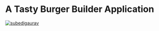 # A Tasty Burger Builder Application

[![subedigaurav](https://circleci.com/gh/subedigaurav/burger-builder.svg?style=svg)](https://app.circleci.com/pipelines/github/subedigaurav)
